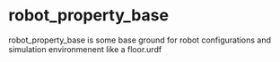 # robot_property_base
robot_property_base is some base ground for robot configurations and simulation environmenent like a floor.urdf
